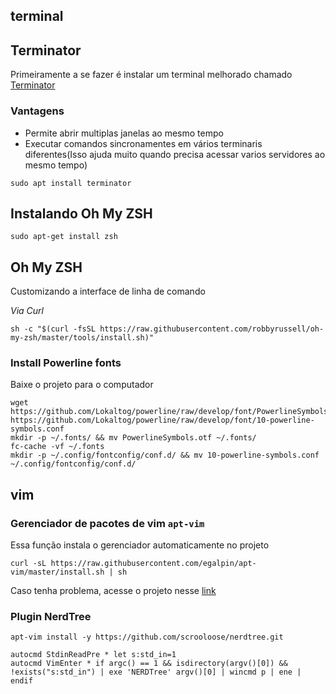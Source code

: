 ## terminal



## Terminator
  Primeiramente a se fazer é instalar um terminal melhorado chamado [Terminator](http://ubuntued.info/terminator-tenha-varios-terminais-numa-so-janela) 

###   Vantagens
* Permite abrir multiplas janelas ao mesmo tempo
* Executar comandos sincronamentes em vários terminaris diferentes(Isso ajuda muito quando precisa acessar varios servidores ao mesmo tempo)


```
sudo apt install terminator
```

## Instalando Oh My ZSH

```
sudo apt-get install zsh
```

## Oh My ZSH

Customizando a interface de linha de comando 



*Via Curl*
```
sh -c "$(curl -fsSL https://raw.githubusercontent.com/robbyrussell/oh-my-zsh/master/tools/install.sh)"

```


### Install Powerline fonts

Baixe o projeto para o computador

``` 
wget https://github.com/Lokaltog/powerline/raw/develop/font/PowerlineSymbols.otf https://github.com/Lokaltog/powerline/raw/develop/font/10-powerline-symbols.conf
mkdir -p ~/.fonts/ && mv PowerlineSymbols.otf ~/.fonts/
fc-cache -vf ~/.fonts
mkdir -p ~/.config/fontconfig/conf.d/ && mv 10-powerline-symbols.conf ~/.config/fontconfig/conf.d/

```




## vim


### Gerenciador de pacotes de vim `apt-vim`

Essa função instala o gerenciador automaticamente no projeto

``` 
curl -sL https://raw.githubusercontent.com/egalpin/apt-vim/master/install.sh | sh
```

Caso tenha problema, acesse o projeto nesse [link](https://github.com/egalpin/apt-vim)


### Plugin NerdTree


```
apt-vim install -y https://github.com/scrooloose/nerdtree.git
```

```
autocmd StdinReadPre * let s:std_in=1
autocmd VimEnter * if argc() == 1 && isdirectory(argv()[0]) && !exists("s:std_in") | exe 'NERDTree' argv()[0] | wincmd p | ene | endif

```
